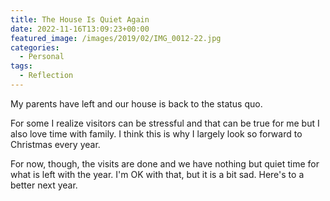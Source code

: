 ```yaml
---
title: The House Is Quiet Again
date: 2022-11-16T13:09:23+00:00
featured_image: /images/2019/02/IMG_0012-22.jpg
categories:
  - Personal
tags:
  - Reflection
---
```


My parents have left and our house is back to the status quo.

For some I realize visitors can be stressful and that can be true for me but I also love time with family. I think this is why I largely look so forward to Christmas every year.

For now, though, the visits are done and we have nothing but quiet time for what is left with the year. I'm OK with that, but it is a bit sad. Here's to a better next year.